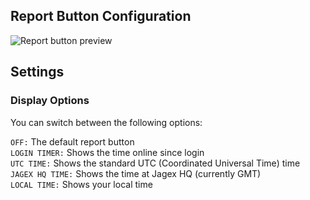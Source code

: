 ## Report Button Configuration

![Report button preview](https://i.imgur.com/mFvT5gD.png)

## Settings
### Display Options

You can switch between the following options:

`OFF:`
 The default report button  
`LOGIN TIMER:`
 Shows the time online since login   
`UTC TIME:`
 Shows the standard UTC (Coordinated Universal Time) time   
`JAGEX HQ TIME:`
 Shows the time at Jagex HQ (currently GMT)   
`LOCAL TIME:`
 Shows your local time
